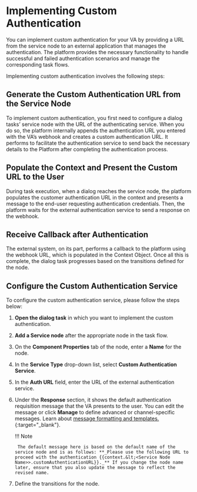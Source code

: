 <!-----



Conversion time: 0.716 seconds.


Using this Markdown file:

1. Paste this output into your source file.
2. See the notes and action items below regarding this conversion run.
3. Check the rendered output (headings, lists, code blocks, tables) for proper
   formatting and use a linkchecker before you publish this page.

Conversion notes:

* Docs to Markdown version 1.0β35
* Wed Dec 20 2023 01:13:16 GMT-0800 (PST)
* Source doc: Implementing Custom Authentication
----->



# Implementing Custom Authentication

You can implement custom authentication for your VA by providing a URL from the service node to an external application that manages the authentication. The platform provides the necessary functionality to handle successful and failed authentication scenarios and manage the corresponding task flows.

Implementing custom authentication involves the following steps:


## Generate the Custom Authentication URL from the Service Node  
To implement custom authentication, you first need to configure a dialog tasks’ service node with the URL of the authenticating service. When you do so, the platform internally appends the authentication URL you entered with the VA’s webhook and creates a custom authentication URL. It performs to facilitate the authentication service to send back the necessary details to the Platform after completing the authentication process.


## Populate the Context and Present the Custom URL to the User

During task execution, when a dialog reaches the service node, the platform populates the customer authentication URL in the context and presents a message to the end-user requesting authentication credentials. Then, the platform waits for the external authentication service to send a response on the webhook.


## Receive Callback after Authentication

The external system, on its part, performs a callback to the platform using the webhook URL, which is populated in the Context Object. Once all this is complete, the dialog task progresses based on the transitions defined for the node.


## Configure the Custom Authentication Service

To configure the custom authentication service, please follow the steps below:

1. **Open the dialog task** in which you want to implement the custom authentication.
2. **Add a Service node** after the appropriate node in the task flow.
3. On the **Component Properties** tab of the node, enter a **Name** for the node.
4. In the **Service Type** drop-down list, select **Custom Authentication Service**.
5. In the **Auth URL** field, enter the URL of the external authentication service.
6. Under the **Response** section, it shows the default authentication requisition message that the VA presents to the user. You can edit the message or click **Manage** to define advanced or channel-specific messages. Learn about [message formatting and templates.
](../../../../web-mobile-SDK-message-formatting-and-templates/){:target="_blank"}.
    
    !!! Note
    
        The default message here is based on the default name of the service node and is as follows: **_Please use the following URL to proceed with the authentication {{context.&lt;<Service Node Name>>.customAuthenticationURL}}._** If you change the node name later, ensure that you also update the message to reflect the revised name.
        
7. Define the transitions for the node.